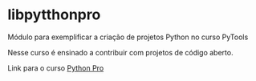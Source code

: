 # libpytthonpro
Módulo para exemplificar a criação de projetos Python no curso PyTools

Nesse curso é ensinado a contribuir com projetos de código aberto.

Link para o curso [Python Pro](https://www.python.pro.br/)